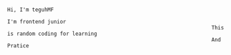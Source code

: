                                                                                          Hi, I'm teguhMF
                                                                                I'm frontend junior
                                                                      This is random coding for learning
                                                                      And Pratice
                                                                      

